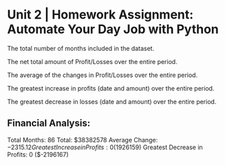 # Unit 2 | Homework Assignment: Automate Your Day Job with Python

The total number of months included in the dataset.

The net total amount of Profit/Losses over the entire period.

The average of the changes in Profit/Losses over the entire period.

The greatest increase in profits (date and amount) over the entire period.

The greatest decrease in losses (date and amount) over the entire period.


Financial Analysis:
----------------------------
Total Months: 86
Total: $38382578
Average  Change: $-2315.12
Greatest Increase in Profits: 0 ($1926159)
Greatest Decrease in Profits: 0 ($-2196167)